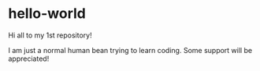 # hello-world

Hi all to my 1st repository!

I am just a normal human bean trying to learn coding. Some support will be appreciated!
